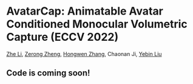 # AvatarCap: Animatable Avatar Conditioned Monocular Volumetric Capture (ECCV 2022)
[Zhe Li](http://lizhe00.github.io/), [Zerong Zheng](http://zhengzerong.github.io/), [Hongwen Zhang](https://hongwenzhang.github.io/), Chaonan Ji, [Yebin Liu](https://liuyebin.com)
## Code is coming soon!
